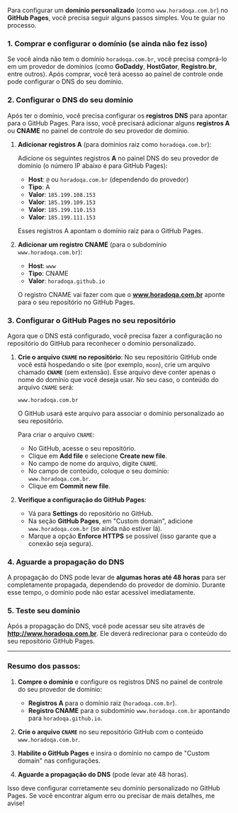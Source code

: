 Para configurar um **domínio personalizado** (como `www.horadoqa.com.br`) no **GitHub Pages**, você precisa seguir alguns passos simples. Vou te guiar no processo.

### 1. **Comprar e configurar o domínio (se ainda não fez isso)**
Se você ainda não tem o domínio `horadoqa.com.br`, você precisa comprá-lo em um provedor de domínios (como **GoDaddy**, **HostGator**, **Registro.br**, entre outros). Após comprar, você terá acesso ao painel de controle onde pode configurar o DNS do seu domínio.

### 2. **Configurar o DNS do seu domínio**
Após ter o domínio, você precisa configurar os **registros DNS** para apontar para o GitHub Pages. Para isso, você precisará adicionar alguns **registros A** ou **CNAME** no painel de controle do seu provedor de domínio.

1. **Adicionar registros A** (para domínios raiz como `horadoqa.com.br`):
   
   Adicione os seguintes registros **A** no painel DNS do seu provedor de domínio (o número IP abaixo é para GitHub Pages):
   - **Host**: `@` ou `horadoqa.com.br` (dependendo do provedor)
   - **Tipo**: A
   - **Valor**: `185.199.108.153`
   - **Valor**: `185.199.109.153`
   - **Valor**: `185.199.110.153`
   - **Valor**: `185.199.111.153`

   Esses registros A apontam o domínio raiz para o GitHub Pages.

2. **Adicionar um registro CNAME** (para o subdomínio `www.horadoqa.com.br`):

   - **Host**: `www`
   - **Tipo**: CNAME
   - **Valor**: `horadoqa.github.io`

   O registro CNAME vai fazer com que o **www.horadoqa.com.br** aponte para o seu repositório no GitHub Pages.

### 3. **Configurar o GitHub Pages no seu repositório**
Agora que o DNS está configurado, você precisa fazer a configuração no repositório do GitHub para reconhecer o domínio personalizado.

1. **Crie o arquivo `CNAME` no repositório**:
   No seu repositório GitHub onde você está hospedando o site (por exemplo, `moon`), crie um arquivo chamado **`CNAME`** (sem extensão). Esse arquivo deve conter apenas o nome do domínio que você deseja usar. No seu caso, o conteúdo do arquivo `CNAME` será:

   ```
   www.horadoqa.com.br
   ```

   O GitHub usará este arquivo para associar o domínio personalizado ao seu repositório.

   Para criar o arquivo `CNAME`:
   - No GitHub, acesse o seu repositório.
   - Clique em **Add file** e selecione **Create new file**.
   - No campo de nome do arquivo, digite `CNAME`.
   - No campo de conteúdo, coloque o seu domínio: `www.horadoqa.com.br`.
   - Clique em **Commit new file**.

2. **Verifique a configuração do GitHub Pages**:
   - Vá para **Settings** do repositório no GitHub.
   - Na seção **GitHub Pages**, em "Custom domain", adicione `www.horadoqa.com.br` (se ainda não estiver lá).
   - Marque a opção **Enforce HTTPS** se possível (isso garante que a conexão seja segura).

### 4. **Aguarde a propagação do DNS**
A propagação do DNS pode levar de **algumas horas até 48 horas** para ser completamente propagada, dependendo do provedor de domínio. Durante esse tempo, o domínio pode não estar acessível imediatamente.

### 5. **Teste seu domínio**
Após a propagação do DNS, você pode acessar seu site através de **http://www.horadoqa.com.br**. Ele deverá redirecionar para o conteúdo do seu repositório GitHub Pages.

---

### Resumo dos passos:
1. **Compre o domínio** e configure os registros DNS no painel de controle do seu provedor de domínio:
   - **Registros A** para o domínio raiz (`horadoqa.com.br`).
   - **Registro CNAME** para o subdomínio `www.horadoqa.com.br` apontando para `horadoqa.github.io`.
   
2. **Crie o arquivo `CNAME`** no seu repositório GitHub com o conteúdo `www.horadoqa.com.br`.

3. **Habilite o GitHub Pages** e insira o domínio no campo de "Custom domain" nas configurações.

4. **Aguarde a propagação do DNS** (pode levar até 48 horas).

Isso deve configurar corretamente seu domínio personalizado no GitHub Pages. Se você encontrar algum erro ou precisar de mais detalhes, me avise!
